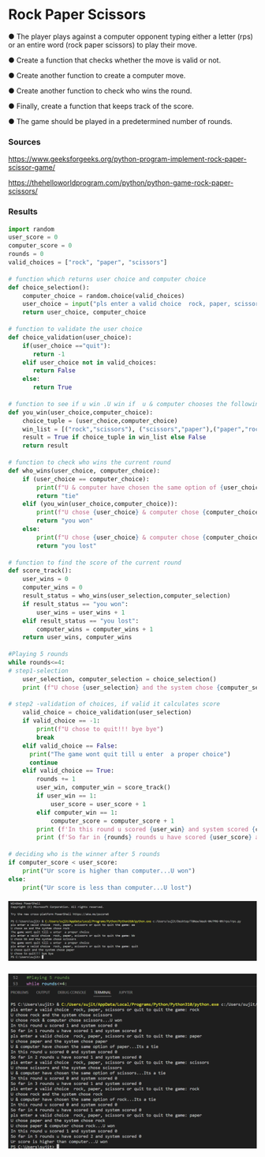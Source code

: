 #  Rock Paper Scissors

● The player plays against a computer opponent typing either a letter (rps) or an entire word (rock paper scissors) to play their move.

●	Create a function that checks whether the move is valid or not.

●	Create another function to create a computer move.

●	Create another function to check who wins the round.

●	Finally, create a function that keeps track of the score.

●	The game should be played in a predetermined number of rounds.


### Sources
https://www.geeksforgeeks.org/python-program-implement-rock-paper-scissor-game/

https://thehelloworldprogram.com/python/python-game-rock-paper-scissors/


### Results

```python
import random
user_score = 0
computer_score = 0
rounds = 0
valid_choices = ["rock", "paper", "scissors"]

# function which returns user choice and computer choice
def choice_selection():    
    computer_choice = random.choice(valid_choices)
    user_choice = input("pls enter a valid choice  rock, paper, scissors or quit to quit the game: ").lower()
    return user_choice, computer_choice

# function to validate the user choice
def choice_validation(user_choice):
    if(user_choice =="quit"):
       return -1
    elif user_choice not in valid_choices:
       return False
    else:
       return True

# function to see if u win .U win if  u & computer chooses the following options respectively. r-s, s-p, p-r
def you_win(user_choice,computer_choice):
    choice_tuple = (user_choice,computer_choice)
    win_list = [("rock","scissors"), ("scissors","paper"),("paper","rock")] 
    result = True if choice_tuple in win_list else False
    return result

# function to check who wins the current round 
def who_wins(user_choice, computer_choice):
    if (user_choice == computer_choice):
        print(f"U & computer have chosen the same option of {user_choice}...Its a tie")
        return "tie"
    elif (you_win(user_choice,computer_choice)):
        print(f"U chose {user_choice} & computer chose {computer_choice}...U won")
        return "you won"
    else: 
        print(f"U chose {user_choice} & computer chose {computer_choice}...U lost")
        return "you lost"

# function to find the score of the current round    
def score_track():
    user_wins = 0
    computer_wins = 0
    result_status = who_wins(user_selection,computer_selection)
    if result_status == "you won":
        user_wins = user_wins + 1
    elif result_status == "you lost":
        computer_wins = computer_wins + 1
    return user_wins, computer_wins

#Playing 5 rounds
while rounds<=4:
# step1-selection
    user_selection, computer_selection = choice_selection()
    print (f"U chose {user_selection} and the system chose {computer_selection}")

# step2 -validation of choices, if valid it calculates score
    valid_choice = choice_validation(user_selection)
    if valid_choice == -1:
        print(f"U chose to quit!!! bye bye")
        break
    elif valid_choice == False:
      print("The game wont quit till u enter  a proper choice")
      continue
    elif valid_choice == True:
        rounds += 1
        user_win, computer_win = score_track()
        if user_win == 1:
            user_score = user_score + 1
        elif computer_win == 1:
            computer_score = computer_score + 1
        print (f'In this round u scored {user_win} and system scored {computer_win}')
        print (f'So far in {rounds} rounds u have scored {user_score} and system scored {computer_score}')

# deciding who is the winner after 5 rounds
if computer_score < user_score:
    print("Ur score is higher than computer...U won")
else:
    print("Ur score is less than computer...U lost")


```
 

##### ![PRG-09-02a](https://github.com/Techgrounds-Cloud-9/cloud-9-jsm-1985/blob/main/00_includes/Week-04/PRG-09-MiniProjects/rps-01-InvalidChoices.PNG)

##### ![PRG-09-02b](https://github.com/Techgrounds-Cloud-9/cloud-9-jsm-1985/blob/main/00_includes/Week-04/PRG-09-MiniProjects/rps-02-validChoices.PNG)

